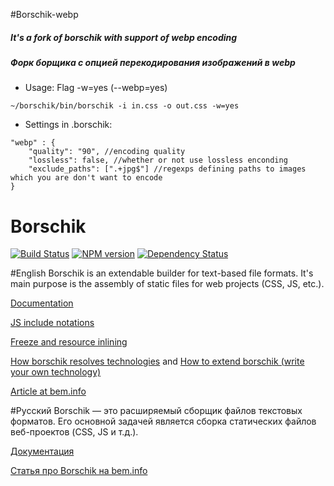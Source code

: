 #Borschik-webp

##### It's a fork of borschik with support of webp encoding
##### Форк борщика с опцией перекодирования изображений в webp
* Usage:
Flag -w=yes (--webp=yes)
```
~/borschik/bin/borschik -i in.css -o out.css -w=yes
```

* Settings in .borschik:
```
"webp" : {
    "quality": "90", //encoding quality
    "lossless": false, //whether or not use lossless enconding
    "exclude_paths": [".+jpg$"] //regexps defining paths to images which you are don't want to encode
}
```

# Borschik
[![Build Status](https://secure.travis-ci.org/bem/borschik.png?branch=master)](http://travis-ci.org/bem/borschik)
[![NPM version](https://badge.fury.io/js/borschik.png)](http://badge.fury.io/js/borschik)
[![Dependency Status](https://david-dm.org/bem/borschik.png)](https://david-dm.org/bem/borschik)


#English
Borschik is an extendable builder for text-based file formats.
It's main purpose is the assembly of static files for web projects (CSS, JS, etc.).

[Documentation](./docs/index/index.en.md)

[JS include notations](./docs/js-include/js-include.en.md)

[Freeze and resource inlining](./docs/freeze/freeze.en.md)

[How borschik resolves technologies](./docs/where-is-my-tech/where-is-my-tech.en.md) and
[How to extend borschik (write your own technology)](./docs/how-to-write-tech/how-to-write-tech.en.md)

[Article at bem.info](http://bit.ly/en-borschik)

#Русский
Borschik — это расширяемый сборщик файлов текстовых форматов.
Его основной задачей является сборка статических файлов веб-проектов (CSS, JS
и т.д.).

[Документация](./docs/index/index.ru.md)

[Статья про Borschik на bem.info](http://bit.ly/ru-borschik)

<!-- Yandex.Metrika counter -->
<img src="https://mc.yandex.ru/watch/12831025" style="position:absolute; left:-9999px;" alt="" />
<!-- /Yandex.Metrika counter -->
